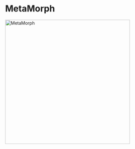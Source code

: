 # MetaMorph
<img alt="MetaMorph" src="https://github.com/metamorph-scheme/metamorph/blob/TL/AddLogo/icon/logoLight.png" width="400">